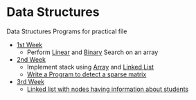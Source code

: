 # Data Structures

Data Structures Programs for practical file

- [1st Week](./1st%20Week/)
  - Perform [Linear](./1st%20Week/linearSearch.c) and [Binary](./1st%20Week/binarySearch.c) Search on an array
- [2nd Week](./2nd%20Week/)
  - Implement stack using [Array](./2nd%20Week/stackArray.c) and [Linked List](./2nd%20Week/stackLinkedList.c)
  - [Write a Program to detect a sparse matrix](./2nd%20Week/sparseMatrix.c)
- [3rd Week](./3rd%20Week/)
  - [Linked list with nodes having information about students](./3rd%20Week/studentLinkedList.c)
